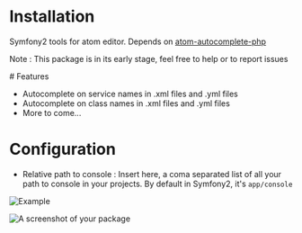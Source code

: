 # Installation

Symfony2 tools for atom editor.
Depends on [atom-autocomplete-php](https://atom.io/packages/atom-autocomplete-php)

Note : This package is in its early stage, feel free to help or to report issues

# Features

- Autocomplete on service names in .xml files and .yml files
- Autocomplete on class names in .xml files and .yml files
- More to come...

# Configuration

- Relative path to console : Insert here, a coma separated list of all your path to console in your projects. By default in Symfony2, it's ```app/console```

![Example](http://i.imgur.com/l8ZGAoe.png)

![A screenshot of your package](https://f.cloud.github.com/assets/69169/2290250/c35d867a-a017-11e3-86be-cd7c5bf3ff9b.gif)
